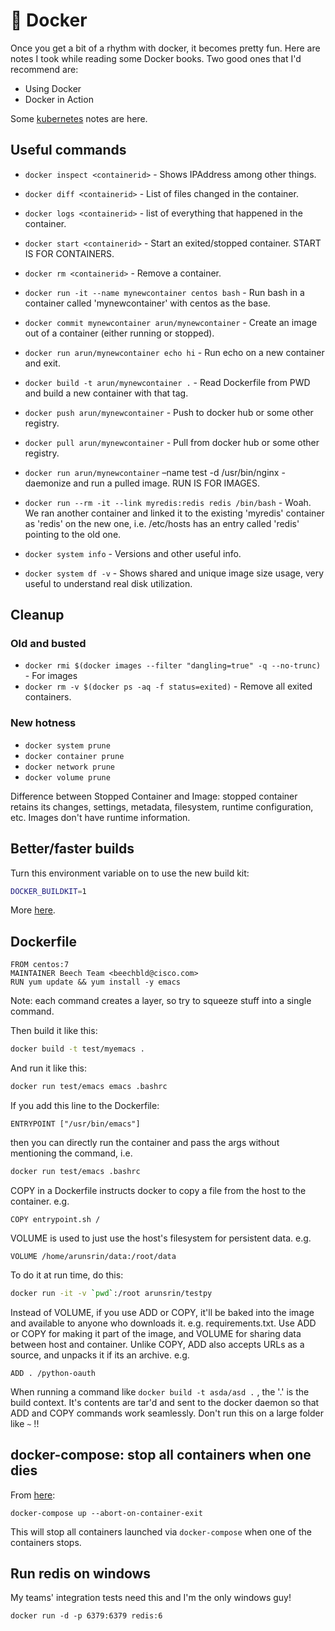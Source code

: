# 🐋 Docker

Once you get a bit of a rhythm with docker, it becomes pretty
fun. Here are notes I took while reading some Docker books. Two good
ones that I'd recommend are:

- Using Docker
- Docker in Action

Some [kubernetes](k8s.md) notes are here.

## Useful commands

-   `docker inspect <containerid>` - Shows IPAddress among other things.
-   `docker diff <containerid>` - List of files changed in the container.
-   `docker logs <containerid>` - list of everything that happened in the container.
-   `docker start <containerid>` - Start an exited/stopped container. START IS FOR CONTAINERS.
-   `docker rm <containerid>` - Remove a container.

-   `docker run -it --name mynewcontainer centos bash` - Run bash in a container called 'mynewcontainer' with centos as the base.
-   `docker commit mynewcontainer arun/mynewcontainer` - Create an image out of a container (either running or stopped).
-   `docker run arun/mynewcontainer echo hi` - Run echo on a new container and exit.
-   `docker build -t arun/mynewcontainer .` - Read Dockerfile from PWD and build a new container with that tag.
-   `docker push arun/mynewcontainer` - Push to docker hub or some other registry.
-   `docker pull arun/mynewcontainer` - Pull from docker hub or some other registry.
-   `docker run arun/mynewcontainer` &#x2013;name test -d /usr/bin/nginx - daemonize and run a pulled image. RUN IS FOR IMAGES.
-   `docker run --rm -it --link myredis:redis redis /bin/bash` - Woah. We ran another container and linked it to the existing 'myredis' container as 'redis' on the new one, i.e. /etc/hosts has an entry called 'redis' pointing to the old one.
- `docker system info` - Versions and other useful info.
- `docker system df -v` - Shows shared and unique image size usage, very useful to understand real disk utilization.

## Cleanup

### Old and busted

-   `docker rmi $(docker images --filter "dangling=true" -q --no-trunc)` - For images
-   `docker rm -v $(docker ps -aq -f status=exited)` - Remove all exited containers.

### New hotness

-   `docker system prune`
-   `docker container prune`
-   `docker network prune`
-   `docker volume prune`

Difference between Stopped Container and Image: stopped container
retains its changes, settings, metadata, filesystem, runtime
configuration, etc. Images don't have runtime information.

## Better/faster builds

Turn this environment variable on to use the new build kit: 

```sh
DOCKER_BUILDKIT=1
```

More [here](https://docs.docker.com/develop/develop-images/build_enhancements/).

## Dockerfile

    FROM centos:7
    MAINTAINER Beech Team <beechbld@cisco.com>
    RUN yum update && yum install -y emacs

Note: each command creates a layer, so try to squeeze stuff into a single command.

Then build it like this:

``` sh
docker build -t test/myemacs .
```

And run it like this:

``` sh
docker run test/emacs emacs .bashrc
```

If you add this line to the Dockerfile:

`ENTRYPOINT ["/usr/bin/emacs"]`

then you can directly run the container and pass the args without
mentioning the command, i.e.

``` sh
docker run test/emacs .bashrc
```

COPY in a Dockerfile instructs docker to copy a file from the host to the container. e.g.

`COPY entrypoint.sh /`

VOLUME is used to just use the host's filesystem for persistent data. e.g.

`VOLUME /home/arunsrin/data:/root/data`

To do it at run time, do this:

``` sh
docker run -it -v `pwd`:/root arunsrin/testpy
```

Instead of VOLUME, if you use ADD or COPY, it'll be baked into the
image and available to anyone who downloads
it. e.g. requirements.txt. Use ADD or COPY for making it part of the
image, and VOLUME for sharing data between host and container. Unlike
COPY, ADD also accepts URLs as a source, and unpacks it if its an
archive. e.g.  

`ADD . /python-oauth`

When running a command like `docker build -t asda/asd .` , the '.' is
the build context. It's contents are tar'd and sent to the docker
daemon so that ADD and COPY commands work seamlessly. Don't run this
on a large folder like `~` !!

## docker-compose: stop all containers when one dies

From
[here](https://stackoverflow.com/questions/33799885/how-to-stop-all-containers-when-one-container-stops-with-docker-compose#41841714):

```
docker-compose up --abort-on-container-exit

```

This will stop all containers launched via `docker-compose` when one of the
containers stops.


## Run redis on windows

My teams' integration tests need this and I'm the only windows guy!

`docker run -d -p 6379:6379 redis:6`

